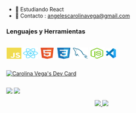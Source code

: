 


- 🌱 Estudiando React 
- 💬 Contacto : angelescarolinavega@gmail.com

### Lenguajes y Herramientas
<div style="display: inline_block"><br>
  <img align="center" alt="Caro-Js" height="30" width="40" src="https://raw.githubusercontent.com/devicons/devicon/master/icons/javascript/javascript-plain.svg">
  <img align="center" alt="Caro-React" height="30" width="40" src="https://raw.githubusercontent.com/devicons/devicon/master/icons/react/react-original.svg">
  <img align="center" alt="Caro-HTML" height="30" width="40" src="https://raw.githubusercontent.com/devicons/devicon/master/icons/html5/html5-original.svg">
  <img align="center" alt="Caro-CSS" height="30" width="40" src="https://raw.githubusercontent.com/devicons/devicon/master/icons/css3/css3-original.svg">
    <img align="center" alt="Caro-mySQL" height="30" width="40" src="https://raw.githubusercontent.com/devicons/devicon/master/icons/mysql/mysql-original.svg">
     <img align="center" alt="Caro-NODE" height="30" width="40" src="https://raw.githubusercontent.com/devicons/devicon/master/icons/nodejs/nodejs-original.svg">
  <img align="center" alt="Visual Studio Code" width="26px" src="https://raw.githubusercontent.com/github/explore/80688e429a7d4ef2fca1e82350fe8e3517d3494d/topics/visual-studio-code/visual-studio-code.png" />
  </div>
  
  ##
  <a href="https://app.daily.dev/Caaroov"><img src="https://api.daily.dev/devcards/80fcb675d9d046d8a73b293d3ca7e410.png?r=cr6" width="400" alt="Carolina Vega's Dev Card"/></a>
 
  ##

 <a href = "mailto:angelescarolinavega@gmail.com"><img src="https://img.shields.io/badge/-Gmail-%23333?style=for-the-badge&logo=gmail&logoColor=white" target="_blank"></a>
    <a href="https://www.linkedin.com/in/carolina-vega-fs/" target="_blank"><img src="https://img.shields.io/badge/-LinkedIn-%230077B5?style=for-the-badge&logo=linkedin&logoColor=white" target="_blank"></a> 

<div align="center">
  <a href="https://github.com/carovdev">
  <img height="180em" src="https://github-readme-stats.vercel.app/api?username=carovdev&show_icons=true&theme=dracula&include_all_commits=true&count_private=true"/>
  <img height="180em" src="https://github-readme-stats.vercel.app/api/top-langs/?username=carovdev&layout=compact&langs_count=7&theme=dracula"/>
</div>
  
  
  
    
    
   

